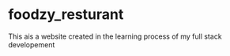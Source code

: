# foodzy_resturant
This ais a website created in the learning process of my full stack developement
